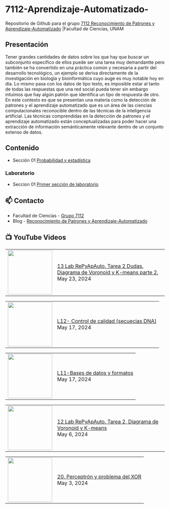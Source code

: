 # 7112-Aprendizaje-Automatizado-
Repositorio de Github para el grupo   [7112 Reconocimiento de Patrones y Aprendizaje-Automatizado](https://www.fciencias.unam.mx/docencia/horarios/presentacion/347481) |Facultad de Ciencias, UNAM

## Presentación
Tener grandes cantidades de datos sobre los que hay que buscar un subconjunto específico de ellos puede ser una tarea muy demandantte pero también se ha convertido en una práctica común y necesaria a partir del desarrollo tecnológico, un ejemplo se deriva directamente de la investigación en biología y bioinformática cuyo auge es muy notable hoy en día. Lo mismo pasa con los datos de tipo texto, es imposible estar al tanto de todas las respuestas que una red social pueda tener sin embargo intuimos que hay algún patrón que identifica un tipo de respuesta de otro. En este contexto es que se presentan una materia como la detección de patrones y el aprendizaje automatizado que es un área de las ciencias computacionales reconocible dentro de las técnicas de la inteligencia artificial. Las técnicas comprendidas en la detección de patrones y el aprendizaje automatizado están conceptualizadas para poder hacer una extracción de información semánticamente relevante dentro de un conjunto extenso de datos.

## Contenido
- Sección 01  [Probabilidad y estadística](https://github.com/7122-Aprendizaje-Automatizado/7112-Aprendizaje-Automatizado-/tree/main/Secci%C3%B3n%2001%20Probabilidad%20y%20Estadistica)

### Laboratorio
- Seccion 01  [Primer sección de laboratorio](https://github.com/7122-Aprendizaje-Automatizado/7112-Aprendizaje-Automatizado-/tree/main/Secci%C3%B3n01-Laboratorio)


## 📫 Contacto
- Facultad de Ciencias - [Grupo 7112](https://www.fciencias.unam.mx/docencia/horarios/presentacion/347481)
- Blog - [Reconocimiento de Patrones y Aprendizaje-Automatizado](https://sites.google.com/view/patronesciencias/inicio)

##  📺 	YouTube Videos
<!-- BLOG-POST-LIST:START --><table><tr><td><a href="https://www.youtube.com/watch?v=rFcfqFaadOE"><img width="140px" src="https://i.ytimg.com/vi/rFcfqFaadOE/mqdefault.jpg"></a></td>
<td><a href="https://www.youtube.com/watch?v=rFcfqFaadOE">13 Lab RePyApAuto. Tarea 2 Dudas, Diagrama de Voronoid y K-means parte 2.</a><br/>May 23, 2024</td></tr></table>
<table><tr><td><a href="https://www.youtube.com/watch?v=Ylh6XaIntA0"><img width="140px" src="https://i.ytimg.com/vi/Ylh6XaIntA0/mqdefault.jpg"></a></td>
<td><a href="https://www.youtube.com/watch?v=Ylh6XaIntA0">L12- Control de calidad &lpar;secuecias DNA&rpar;</a><br/>May 17, 2024</td></tr></table>
<table><tr><td><a href="https://www.youtube.com/watch?v=mCud07MY1uI"><img width="140px" src="https://i.ytimg.com/vi/mCud07MY1uI/mqdefault.jpg"></a></td>
<td><a href="https://www.youtube.com/watch?v=mCud07MY1uI">L11-Bases de datos y formatos</a><br/>May 17, 2024</td></tr></table>
<table><tr><td><a href="https://www.youtube.com/watch?v=82HbJvHCFLQ"><img width="140px" src="https://i.ytimg.com/vi/82HbJvHCFLQ/mqdefault.jpg"></a></td>
<td><a href="https://www.youtube.com/watch?v=82HbJvHCFLQ">12 Lab RePyApAuto. Tarea 2, Diagrama de Voronoid y K-means</a><br/>May 6, 2024</td></tr></table>
<table><tr><td><a href="https://www.youtube.com/watch?v=AZVwfrJ08vU"><img width="140px" src="https://i.ytimg.com/vi/AZVwfrJ08vU/mqdefault.jpg"></a></td>
<td><a href="https://www.youtube.com/watch?v=AZVwfrJ08vU">20. Perceptrón y problema del XOR</a><br/>May 3, 2024</td></tr></table>
<!-- BLOG-POST-LIST:END -->
